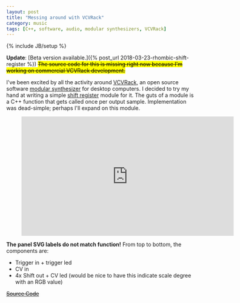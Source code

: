 ```yaml
---
layout: post
title: "Messing around with VCVRack"
category: music
tags: [C++, software, audio, modular synthesizers, VCVRack]
---
```

{% include JB/setup %}

**Update**: [Beta version available.]({% post_url 2018-03-23-rhombic-shift-register %})
~~<mark>The source code for this is missing right now because I'm working on commercial VCVRack development.</mark>~~

I've been excited by all the activity around [VCVRack](https://vcvrack.com), an open source software [modular synthesizer]() for desktop computers.
I decided to try my hand at writing a simple [shift register](https://sites.google.com/site/westcoastsynthesis/asr) module for it.
The guts of a module is a C++ function that gets called once per output sample.
Implementation was dead-simple; perhaps I'll expand on this module.
<figure class="iframe-wrapper">
<iframe width="560" height="315" src="https://www.youtube.com/embed/I5DKvgAWdto" frameborder="0" gesture="media" allow="encrypted-media" allowfullscreen></iframe>
</figure>

**The panel SVG labels do not match function!** From top to bottom, the components are:

* Trigger in + trigger led
* CV in
* 4x Shift out + CV led (would be nice to have this indicate scale degree with an RGB value)

~~[Source Code](https://github.com/WIZARDISHUNGRY/vcvrack-plugins)~~
